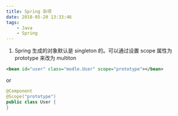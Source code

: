 ```yaml
---
title: Spring 杂项
date: 2018-05-20 13:33:46
tags:
    - Java
    - Spring
---
```

1. Spring 生成的对象默认是 singleton 的。可以通过设置 scope 属性为 prototype 来改为 multiton
```xml
<bean id="user" class="modle.User" scope="prototype"></bean>
```

or

```java
@Component
@Scope("prototype")
public class User {
}
```

